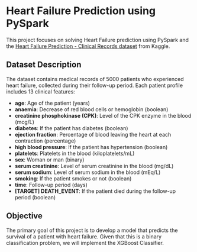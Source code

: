 # Heart Failure Prediction using PySpark

This project focuses on solving Heart Failure prediction using PySpark and the [Heart Failure Prediction - Clinical Records dataset](https://www.kaggle.com/datasets) from Kaggle.

## Dataset Description

The dataset contains medical records of 5000 patients who experienced heart failure, collected during their follow-up period. Each patient profile includes 13 clinical features:

- **age**: Age of the patient (years)
- **anaemia**: Decrease of red blood cells or hemoglobin (boolean)
- **creatinine phosphokinase (CPK)**: Level of the CPK enzyme in the blood (mcg/L)
- **diabetes**: If the patient has diabetes (boolean)
- **ejection fraction**: Percentage of blood leaving the heart at each contraction (percentage)
- **high blood pressure**: If the patient has hypertension (boolean)
- **platelets**: Platelets in the blood (kiloplatelets/mL)
- **sex**: Woman or man (binary)
- **serum creatinine**: Level of serum creatinine in the blood (mg/dL)
- **serum sodium**: Level of serum sodium in the blood (mEq/L)
- **smoking**: If the patient smokes or not (boolean)
- **time**: Follow-up period (days)
- **[TARGET] DEATH_EVENT**: If the patient died during the follow-up period (boolean)

## Objective

The primary goal of this project is to develop a model that predicts the survival of a patient with heart failure. Given that this is a binary classification problem, we will implement the XGBoost Classifier.


